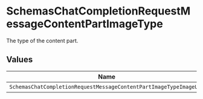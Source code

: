 # SchemasChatCompletionRequestMessageContentPartImageType

The type of the content part.


## Values

| Name                                                              | Value                                                             |
| ----------------------------------------------------------------- | ----------------------------------------------------------------- |
| `SchemasChatCompletionRequestMessageContentPartImageTypeImageURL` | image_url                                                         |